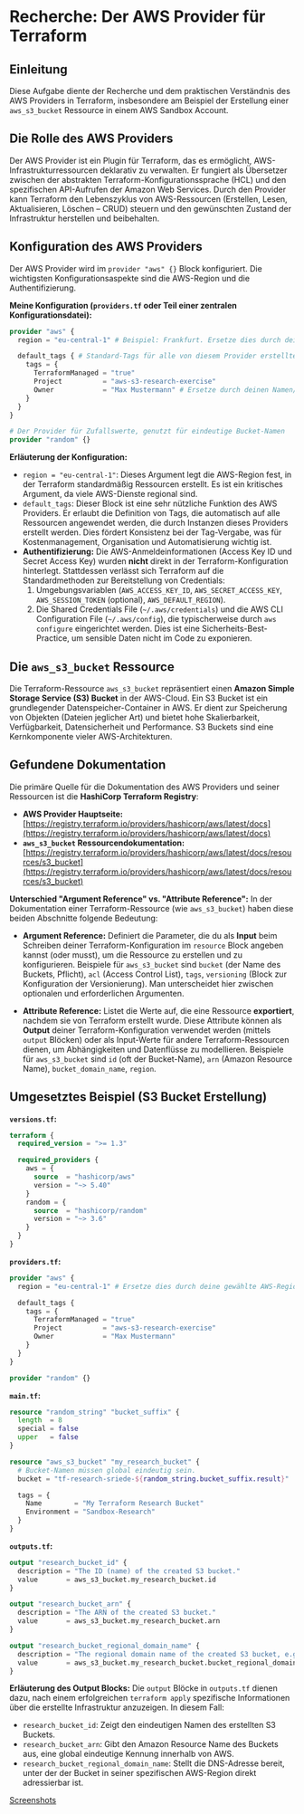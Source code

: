 
# Recherche: Der AWS Provider für Terraform

## Einleitung
Diese Aufgabe diente der Recherche und dem praktischen Verständnis des AWS Providers in Terraform, insbesondere am Beispiel der Erstellung einer `aws_s3_bucket` Ressource in einem AWS Sandbox Account.

## Die Rolle des AWS Providers
Der AWS Provider ist ein Plugin für Terraform, das es ermöglicht, AWS-Infrastrukturressourcen deklarativ zu verwalten. Er fungiert als Übersetzer zwischen der abstrakten Terraform-Konfigurationssprache (HCL) und den spezifischen API-Aufrufen der Amazon Web Services. Durch den Provider kann Terraform den Lebenszyklus von AWS-Ressourcen (Erstellen, Lesen, Aktualisieren, Löschen – CRUD) steuern und den gewünschten Zustand der Infrastruktur herstellen und beibehalten.

## Konfiguration des AWS Providers
Der AWS Provider wird im `provider "aws" {}` Block konfiguriert. Die wichtigsten Konfigurationsaspekte sind die AWS-Region und die Authentifizierung.

**Meine Konfiguration (`providers.tf` oder Teil einer zentralen Konfigurationsdatei):**
```terraform
provider "aws" {
  region = "eu-central-1" # Beispiel: Frankfurt. Ersetze dies durch deine gewählte AWS-Region.

  default_tags { # Standard-Tags für alle von diesem Provider erstellten Ressourcen
    tags = {
      TerraformManaged = "true"
      Project          = "aws-s3-research-exercise"
      Owner            = "Max Mustermann" # Ersetze durch deinen Namen/Kennung
    }
  }
}

# Der Provider für Zufallswerte, genutzt für eindeutige Bucket-Namen
provider "random" {}
```
**Erläuterung der Konfiguration:**
*   `region = "eu-central-1"`: Dieses Argument legt die AWS-Region fest, in der Terraform standardmäßig Ressourcen erstellt. Es ist ein kritisches Argument, da viele AWS-Dienste regional sind.
*   `default_tags`: Dieser Block ist eine sehr nützliche Funktion des AWS Providers. Er erlaubt die Definition von Tags, die automatisch auf alle Ressourcen angewendet werden, die durch Instanzen dieses Providers erstellt werden. Dies fördert Konsistenz bei der Tag-Vergabe, was für Kostenmanagement, Organisation und Automatisierung wichtig ist.
*   **Authentifizierung:** Die AWS-Anmeldeinformationen (Access Key ID und Secret Access Key) wurden **nicht** direkt in der Terraform-Konfiguration hinterlegt. Stattdessen verlässt sich Terraform auf die Standardmethoden zur Bereitstellung von Credentials:
    1.  Umgebungsvariablen (`AWS_ACCESS_KEY_ID`, `AWS_SECRET_ACCESS_KEY`, `AWS_SESSION_TOKEN` (optional), `AWS_DEFAULT_REGION`).
    2.  Die Shared Credentials File (`~/.aws/credentials`) und die AWS CLI Configuration File (`~/.aws/config`), die typischerweise durch `aws configure` eingerichtet werden.
    Dies ist eine Sicherheits-Best-Practice, um sensible Daten nicht im Code zu exponieren.

## Die `aws_s3_bucket` Ressource
Die Terraform-Ressource `aws_s3_bucket` repräsentiert einen **Amazon Simple Storage Service (S3) Bucket** in der AWS-Cloud. Ein S3 Bucket ist ein grundlegender Datenspeicher-Container in AWS. Er dient zur Speicherung von Objekten (Dateien jeglicher Art) und bietet hohe Skalierbarkeit, Verfügbarkeit, Datensicherheit und Performance. S3 Buckets sind eine Kernkomponente vieler AWS-Architekturen.

## Gefundene Dokumentation
Die primäre Quelle für die Dokumentation des AWS Providers und seiner Ressourcen ist die **HashiCorp Terraform Registry**:

*   **AWS Provider Hauptseite:** [https://registry.terraform.io/providers/hashicorp/aws/latest/docs](https://registry.terraform.io/providers/hashicorp/aws/latest/docs)
*   **`aws_s3_bucket` Ressourcendokumentation:** [https://registry.terraform.io/providers/hashicorp/aws/latest/docs/resources/s3_bucket](https://registry.terraform.io/providers/hashicorp/aws/latest/docs/resources/s3_bucket)

**Unterschied "Argument Reference" vs. "Attribute Reference":**
In der Dokumentation einer Terraform-Ressource (wie `aws_s3_bucket`) haben diese beiden Abschnitte folgende Bedeutung:

*   **Argument Reference:** Definiert die Parameter, die du als **Input** beim Schreiben deiner Terraform-Konfiguration im `resource` Block angeben kannst (oder musst), um die Ressource zu erstellen und zu konfigurieren. Beispiele für `aws_s3_bucket` sind `bucket` (der Name des Buckets, Pflicht), `acl` (Access Control List), `tags`, `versioning` (Block zur Konfiguration der Versionierung). Man unterscheidet hier zwischen optionalen und erforderlichen Argumenten.

*   **Attribute Reference:** Listet die Werte auf, die eine Ressource **exportiert**, nachdem sie von Terraform erstellt wurde. Diese Attribute können als **Output** deiner Terraform-Konfiguration verwendet werden (mittels `output` Blöcken) oder als Input-Werte für andere Terraform-Ressourcen dienen, um Abhängigkeiten und Datenflüsse zu modellieren. Beispiele für `aws_s3_bucket` sind `id` (oft der Bucket-Name), `arn` (Amazon Resource Name), `bucket_domain_name`, `region`.

## Umgesetztes Beispiel (S3 Bucket Erstellung)

**`versions.tf`:**
```terraform
terraform {
  required_version = ">= 1.3"

  required_providers {
    aws = {
      source  = "hashicorp/aws"
      version = "~> 5.40" 
    }
    random = {
      source  = "hashicorp/random"
      version = "~> 3.6"
    }
  }
}
```

**`providers.tf`:** 
```terraform
provider "aws" {
  region = "eu-central-1" # Ersetze dies durch deine gewählte AWS-Region.

  default_tags {
    tags = {
      TerraformManaged = "true"
      Project          = "aws-s3-research-exercise"
      Owner            = "Max Mustermann" 
    }
  }
}

provider "random" {}
```

**`main.tf`:**
```terraform
resource "random_string" "bucket_suffix" {
  length  = 8
  special = false
  upper   = false
}

resource "aws_s3_bucket" "my_research_bucket" {
  # Bucket-Namen müssen global eindeutig sein.
  bucket = "tf-research-sriede-${random_string.bucket_suffix.result}" 

  tags = {
    Name        = "My Terraform Research Bucket"
    Environment = "Sandbox-Research"
  }
}
```

**`outputs.tf`:**
```terraform
output "research_bucket_id" {
  description = "The ID (name) of the created S3 bucket."
  value       = aws_s3_bucket.my_research_bucket.id
}

output "research_bucket_arn" {
  description = "The ARN of the created S3 bucket."
  value       = aws_s3_bucket.my_research_bucket.arn
}

output "research_bucket_regional_domain_name" {
  description = "The regional domain name of the created S3 bucket, e.g., bucket-name.s3.region.amazonaws.com."
  value       = aws_s3_bucket.my_research_bucket.bucket_regional_domain_name
}
```

**Erläuterung des Output Blocks:**
Die `output` Blöcke in `outputs.tf` dienen dazu, nach einem erfolgreichen `terraform apply` spezifische Informationen über die erstellte Infrastruktur anzuzeigen. In diesem Fall:
*   `research_bucket_id`: Zeigt den eindeutigen Namen des erstellten S3 Buckets.
*   `research_bucket_arn`: Gibt den Amazon Resource Name des Buckets aus, eine global eindeutige Kennung innerhalb von AWS.
*   `research_bucket_regional_domain_name`: Stellt die DNS-Adresse bereit, unter der der Bucket in seiner spezifischen AWS-Region direkt adressierbar ist.

[Screenshots](./assets/)
```
